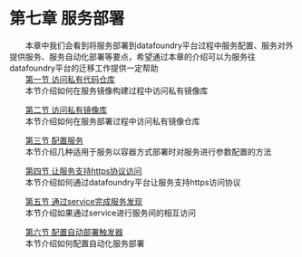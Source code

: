 # 第七章 服务部署
　　本章中我们会看到将服务部署到datafoundry平台过程中服务配置、服务对外提供服务、服务自动化部署等要点，希望通过本章的介绍可以为服务往datafoundry平台的迁移工作提供一定帮助   
 　　[第一节 访问私有代码仓库](service_deployment/access_private_code_repos.md)  
　　本节介绍如何在服务镜像构建过程中访问私有镜像库 
    
　　[第二节 访问私有镜像库](service_deployment/access_private_image_registry.md)   
　　本节介绍如何在服务部署过程中访问私有镜像仓库  

　　[第三节 配置服务](service_deployment/config_service.md)   
　　本节介绍几种适用于服务以容器方式部署时对服务进行参数配置的方法 
    
　　[第四节 让服务支持https协议访问](service_deployment/router_configuration.md)   
　　本节介绍如何通过datafoundry平台让服务支持https访问协议   
    
　　[第五节 通过service完成服务发现](service_deployment/service_discovery.md)   
　　本节介绍如果通过service进行服务间的相互访问   
    
　　[第六节 配置自动部署触发器](service_deployment/config_deploy_trigger.md)   
　　本节介绍如何配置自动化服务部署     